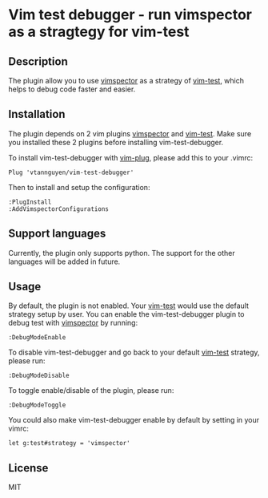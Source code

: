 # Vim test debugger - run vimspector as a stragtegy for vim-test

## Description
The plugin allow you to use [vimspector](https://github.com/puremourning/vimspector) as a strategy of [vim-test](https://github.com/vim-test/vim-test), which helps to debug code faster and easier.

## Installation
The plugin depends on 2 vim plugins [vimspector](https://github.com/puremourning/vimspector) and [vim-test](https://github.com/vim-test/vim-test).
Make sure you installed these 2 plugins before installing vim-test-debugger.

To install vim-test-debugger with [vim-plug](https://github.com/junegunn/vim-plug), please add this to your .vimrc:
```
Plug 'vtannguyen/vim-test-debugger'
```

Then to install and setup the configuration:
```
:PlugInstall
:AddVimspectorConfigurations
```

## Support languages
Currently, the plugin only supports python.
The support for the other languages will be added in future.

## Usage
By default, the plugin is not enabled.
Your [vim-test](https://github.com/vim-test/vim-test) would use the default strategy setup by user.
You can enable the vim-test-debugger plugin to debug test with [vimspector](https://github.com/puremourning/vimspector) by running:
```
:DebugModeEnable
```
To disable vim-test-debugger and go back to your default [vim-test](https://github.com/vim-test/vim-test) strategy, please run:
```
:DebugModeDisable
```
To toggle enable/disable of the plugin, please run:
```
:DebugModeToggle
```
You could also make vim-test-debugger enable by default by setting in your vimrc:
```
let g:test#strategy = 'vimspector'
```

## License
MIT
